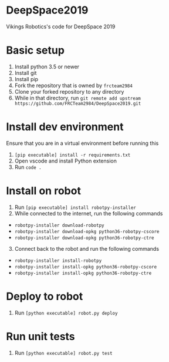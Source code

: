 # DeepSpace2019
Vikings Robotics's code for DeepSpace 2019

# Basic setup
1. Install python 3.5 or newer
2. Install git
3. Install pip
4. Fork the repository that is owned by `frcteam2984`
5. Clone your forked repository to any directory
6. While in that directory, run `git remote add upstream https://github.com/FRCTeam2984/DeepSpace2019.git`

# Install dev environment
Ensure that you are in a virtual environment before running this
1. `[pip executable] install -r requirements.txt`
2. Open vscode and install Python extension
3. Run `code .`

# Install on robot
1. Run `[pip executable] install robotpy-installer`
2. While connected to the internet, run the following commands
* `robotpy-installer download-robotpy`
* `robotpy-installer download-opkg python36-robotpy-cscore`
* `robotpy-installer download-opkg python36-robotpy-ctre`
3. Connect back to the robot and run the following commands
* `robotpy-installer install-robotpy`
* `robotpy-installer install-opkg python36-robotpy-cscore`
* `robotpy-installer install-opkg python36-robotpy-ctre`

# Deploy to robot
1. Run `[python executable] robot.py deploy`

# Run unit tests
1. Run `[python executable] robot.py test`
